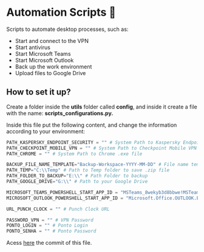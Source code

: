 # Automation Scripts 🤖

Scripts to automate desktop processes, such as:
 - Start and connect to the VPN
 - Start antivirus
 - Start Microsoft Teams
 - Start Microsoft Outlook
 - Back up the work environment
 - Upload files to Google Drive

## How to set it up?

Create a folder inside the **utils** folder called **config**, and inside it create a file with the name: **scripts_configurations.py.** 

Inside this file put the following content, and change the information according to your environment:


```py
PATH_KASPERSKY_ENDPOINT_SECURITY = "" # System Path to Kaspersky Endpoint Security .exe file
PATH_CHECKPOINT_MOBILE_VPN = "" # System Path to Checkpoint Mobile VPN .exe file
PATH_CHROME = "" # System Path to Chrome .exe file

BACKUP_FILE_NAME_TEMPLATE="Backup-Workspace-YYYY-MM-DD" # File name template and date
PATH_TEMP="C:\\Temp" # Path to Temp folder to save .zip file
PATH_FOLDER_TO_BACKUP="E:\\" # Path Folder to backup
PATH_GOOGLE_DRIVE="G:\\" # Path to your Google Drive

MICROSOFT_TEAMS_POWERSHELL_START_APP_ID = "MSTeams_8wekyb3d8bbwe!MSTeams" # PowerSheell App Id for MS Teams
MICROSOFT_OUTLOOK_POWERSHELL_START_APP_ID = "Microsoft.Office.OUTLOOK.EXE.15" # PowerSheell App Id for MS Outlook

URL_PUNCH_CLOCK = "" # Punch Clock URL

PASSWORD_VPN = "" # VPN Password
PONTO_LOGIN = "" # Ponto Login
PONTO_SENHA = "" # Ponto Password
```

Acess [here](https://github.com/julianoccm/automation-scripts/blob/3e253203b3105dead4ecc5ac01e194f2099f7192/utils/config/scripts_configurations.py) the commit of this file.